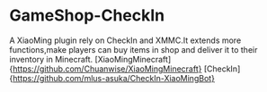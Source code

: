 # GameShop-CheckIn
A XiaoMing plugin rely on CheckIn and XMMC.It extends more functions,make players can buy items in shop and deliver it to their inventory in Minecraft.
[XiaoMingMinecraft]{https://github.com/Chuanwise/XiaoMingMinecraft}
[CheckIn]{https://github.com/mlus-asuka/CheckIn-XiaoMingBot}
